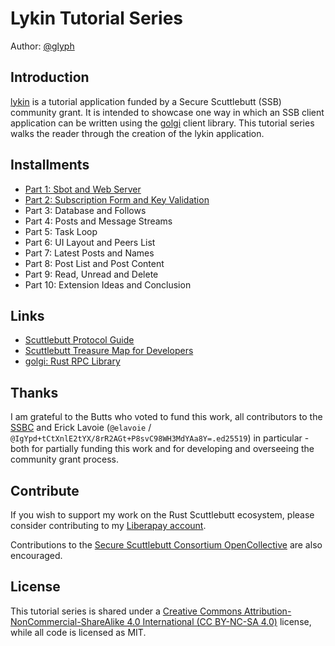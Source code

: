 # Lykin Tutorial Series

Author: [@glyph](https://mycelial.technology/)

## Introduction

[lykin](https://git.coopcloud.tech/glyph/lykin) is a tutorial application funded by a Secure Scuttlebutt (SSB) community grant. It is intended to showcase one way in which an SSB client application can be written using the [golgi](https://git.coopcloud.tech/golgi-ssb/golgi) client library. This tutorial series walks the reader through the creation of the lykin application.

## Installments

 - [Part 1: Sbot and Web Server](https://git.coopcloud.tech/glyph/lykin_tutorial/src/branch/main/part_1_sbot_rocket)
 - [Part 2: Subscription Form and Key Validation](https://git.coopcloud.tech/glyph/lykin_tutorial/src/branch/main/part_2_subscribe_form)
 - Part 3: Database and Follows
 - Part 4: Posts and Message Streams
 - Part 5: Task Loop
 - Part 6: UI Layout and Peers List
 - Part 7: Latest Posts and Names
 - Part 8: Post List and Post Content
 - Part 9: Read, Unread and Delete
 - Part 10: Extension Ideas and Conclusion

## Links

 - [Scuttlebutt Protocol Guide](https://ssbc.github.io/scuttlebutt-protocol-guide/)
 - [Scuttlebutt Treasure Map for Developers](https://dev.scuttlebutt.nz)
 - [golgi: Rust RPC Library](http://golgi.mycelial.technology/)

## Thanks

I am grateful to the Butts who voted to fund this work, all contributors to the [SSBC](https://opencollective.com/secure-scuttlebutt-consortium) and Erick Lavoie (`@elavoie` / `@IgYpd+tCtXnlE2tYX/8rR2AGt+P8svC98WH3MdYAa8Y=.ed25519`) in particular - both for partially funding this work and for developing and overseeing the community grant process.

## Contribute

If you wish to support my work on the Rust Scuttlebutt ecosystem, please consider contributing to my [Liberapay account](https://liberapay.com/glyph/).

Contributions to the [Secure Scuttlebutt Consortium OpenCollective](https://opencollective.com/secure-scuttlebutt-consortium) are also encouraged.

## License

This tutorial series is shared under a [Creative Commons Attribution-NonCommercial-ShareAlike 4.0 International (CC BY-NC-SA 4.0)](https://creativecommons.org/licenses/by-nc-sa/4.0/) license, while all code is licensed as MIT.
